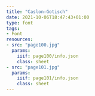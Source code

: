 ```yaml
---
title: "Caslon-Gotisch"
date: 2021-10-06T18:47:43+01:00
type: font
tags:
- Font
resources:
- src: "page100.jpg"
  params:
    iiif: page100/info.json
    class: sheet
- src: "page101.jpg"
  params:
    iiif: page101/info.json
    class: sheet
---
```

